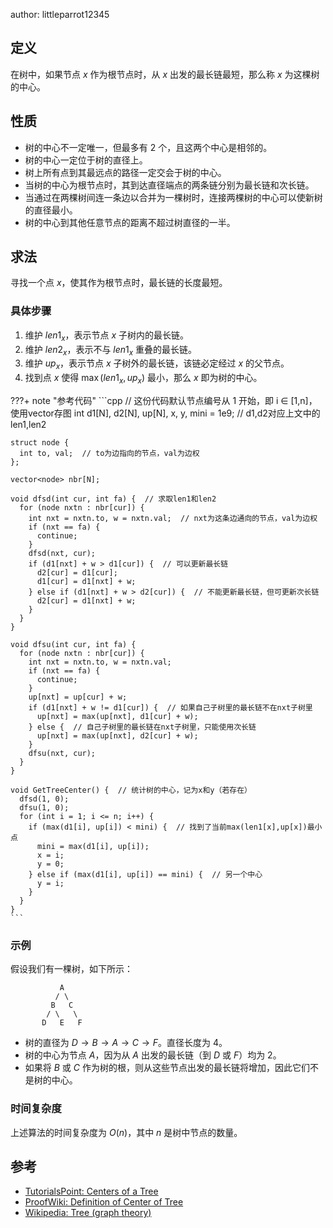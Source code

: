 author: littleparrot12345

## 定义

在树中，如果节点 $x$ 作为根节点时，从 $x$ 出发的最长链最短，那么称 $x$ 为这棵树的中心。

## 性质

-   树的中心不一定唯一，但最多有 $2$ 个，且这两个中心是相邻的。
-   树的中心一定位于树的直径上。
-   树上所有点到其最远点的路径一定交会于树的中心。
-   当树的中心为根节点时，其到达直径端点的两条链分别为最长链和次长链。
-   当通过在两棵树间连一条边以合并为一棵树时，连接两棵树的中心可以使新树的直径最小。
-   树的中心到其他任意节点的距离不超过树直径的一半。

## 求法

寻找一个点 $x$，使其作为根节点时，最长链的长度最短。

### 具体步骤

1.  维护 $len1_x$，表示节点 $x$ 子树内的最长链。
2.  维护 $len2_x$，表示不与 $len1_x$ 重叠的最长链。
3.  维护 $up_x$，表示节点 $x$ 子树外的最长链，该链必定经过 $x$ 的父节点。
4.  找到点 $x$ 使得 $\max(len1_x, up_x)$ 最小，那么 $x$ 即为树的中心。

???+ note "参考代码"
    ```cpp
    // 这份代码默认节点编号从 1 开始，即 i ∈ [1,n]，使用vector存图
    int d1[N], d2[N], up[N], x, y, mini = 1e9;  // d1,d2对应上文中的len1,len2
    
    struct node {
      int to, val;  // to为边指向的节点，val为边权
    };
    
    vector<node> nbr[N];
    
    void dfsd(int cur, int fa) {  // 求取len1和len2
      for (node nxtn : nbr[cur]) {
        int nxt = nxtn.to, w = nxtn.val;  // nxt为这条边通向的节点，val为边权
        if (nxt == fa) {
          continue;
        }
        dfsd(nxt, cur);
        if (d1[nxt] + w > d1[cur]) {  // 可以更新最长链
          d2[cur] = d1[cur];
          d1[cur] = d1[nxt] + w;
        } else if (d1[nxt] + w > d2[cur]) {  // 不能更新最长链，但可更新次长链
          d2[cur] = d1[nxt] + w;
        }
      }
    }
    
    void dfsu(int cur, int fa) {
      for (node nxtn : nbr[cur]) {
        int nxt = nxtn.to, w = nxtn.val;
        if (nxt == fa) {
          continue;
        }
        up[nxt] = up[cur] + w;
        if (d1[nxt] + w != d1[cur]) {  // 如果自己子树里的最长链不在nxt子树里
          up[nxt] = max(up[nxt], d1[cur] + w);
        } else {  // 自己子树里的最长链在nxt子树里，只能使用次长链
          up[nxt] = max(up[nxt], d2[cur] + w);
        }
        dfsu(nxt, cur);
      }
    }
    
    void GetTreeCenter() {  // 统计树的中心，记为x和y（若存在）
      dfsd(1, 0);
      dfsu(1, 0);
      for (int i = 1; i <= n; i++) {
        if (max(d1[i], up[i]) < mini) {  // 找到了当前max(len1[x],up[x])最小点
          mini = max(d1[i], up[i]);
          x = i;
          y = 0;
        } else if (max(d1[i], up[i]) == mini) {  // 另一个中心
          y = i;
        }
      }
    }
    ```

### 示例

假设我们有一棵树，如下所示：

```text
           A
          / \
         B   C
        / \   \
       D   E   F
```

-   树的直径为 $D \rightarrow B \rightarrow A \rightarrow C \rightarrow F$。直径长度为 $4$。
-   树的中心为节点 $A$，因为从 $A$ 出发的最长链（到 $D$ 或 $F$）均为 $2$。
-   如果将 $B$ 或 $C$ 作为树的根，则从这些节点出发的最长链将增加，因此它们不是树的中心。

### 时间复杂度

上述算法的时间复杂度为 $O(n)$，其中 $n$ 是树中节点的数量。

## 参考

-   [TutorialsPoint: Centers of a Tree](https://www.tutorialspoint.com/centers-of-a-tree)
-   [ProofWiki: Definition of Center of Tree](https://proofwiki.org/wiki/Definition:Center_of_Tree)
-   [Wikipedia: Tree (graph theory)](https://en.wikipedia.org/wiki/Tree_%28graph_theory%29#Properties)
